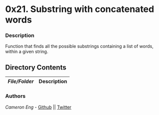 # 0x21. Substring with concatenated words
### Description
Function that finds all the possible substrings containing a list of words, within a given string.

## Directory Contents

|   ***File/Folder***    |  **Description**                       |
|---------------|---------------------------------------|

### Authors
*Cameron Eng* - [Github](https://github.com/c_eng/) || [Twitter](https://twitter.com/c33Eng)
